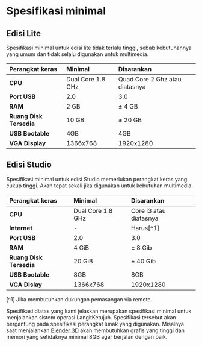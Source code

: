 # Spesifikasi minimal

## Edisi Lite

Spesifikasi minimal untuk edisi lite tidak terlalu tinggi, sebab kebutuhannya yang umum dan tidak selalu digunakan untuk multimedia.

| Perangkat keras         | Minimal           | Disarankan                     |
| :---------------------- | :---------------- | :----------------------------- |
| **CPU**                 | Dual Core 1.8 GHz | Quad Core 2 Ghz atau diatasnya |
| **Port USB**            | 2.0               | 3.0                            |
| **RAM**                 | 2 GB              | ± 4 GB                         |
| **Ruang Disk Tersedia** | 10 GB             | ± 20 GB                        |
| **USB Bootable**        | 4GB               | 4GB                            |
| **VGA Display**         | 1366x768          | 1920x1280                      |

## Edisi Studio

Spesifikasi minimal untuk edisi Studio memerlukan perangkat keras yang cukup tinggi. Akan tepat sekali jika digunakan untuk kebutuhan multimedia.

| Perangkat keras         | Minimal           | Disarankan             |
| :---------------------- | :---------------- | :--------------------- |
| **CPU**                 | Dual Core 1.8 GHz | Core i3 atau diatasnya |
| **Internet**            | -                 | Harus[^1]              |
| **Port USB**            | 2.0               | 3.0                    |
| **RAM**                 | 4 GiB             | ± 8 Gib                |
| **Ruang Disk Tersedia** | 20 GiB            | ± 40 Gib               |
| **USB Bootable**        | 8GB               | 8GB                    |
| **VGA Dislay**          | 1366x768          | 1920x1280              |

[^1] Jika membutuhkan dukungan pemasangan via remote.

Spesifikasi diatas yang kami jelaskan merupakan spesifikasi minimal untuk menjalankan sistem operasi LangitKetujuh. Spesifikasi tersebut akan bergantung pada spesifikasi perangkat lunak yang digunakan. Misalnya saat menjalankan [Blender 3D](../aplikasi/animasi/blender.md) akan membutuhkan grafis yang tinggi dan memori yang setidaknya minimal 8GB agar berjalan dengan baik.
